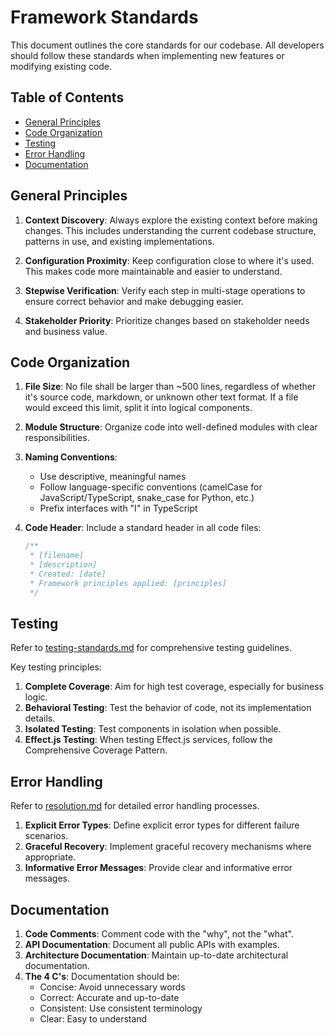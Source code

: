# Framework Standards

This document outlines the core standards for our codebase. All developers should follow these standards when implementing new features or modifying existing code.

## Table of Contents

- [General Principles](#general-principles)
- [Code Organization](#code-organization)
- [Testing](#testing)
- [Error Handling](#error-handling)
- [Documentation](#documentation)

## General Principles

1. **Context Discovery**: Always explore the existing context before making changes. This includes understanding the current codebase structure, patterns in use, and existing implementations.

2. **Configuration Proximity**: Keep configuration close to where it's used. This makes code more maintainable and easier to understand.

3. **Stepwise Verification**: Verify each step in multi-stage operations to ensure correct behavior and make debugging easier.

4. **Stakeholder Priority**: Prioritize changes based on stakeholder needs and business value.

## Code Organization

1. **File Size**: No file shall be larger than ~500 lines, regardless of whether it's source code, markdown, or unknown other text format. If a file would exceed this limit, split it into logical components.

2. **Module Structure**: Organize code into well-defined modules with clear responsibilities.

3. **Naming Conventions**:
   - Use descriptive, meaningful names
   - Follow language-specific conventions (camelCase for JavaScript/TypeScript, snake_case for Python, etc.)
   - Prefix interfaces with "I" in TypeScript

4. **Code Header**: Include a standard header in all code files:
   ```typescript
   /**
    * [filename]
    * [description]
    * Created: [date]
    * Framework principles applied: [principles]
    */
   ```

## Testing

Refer to [testing-standards.md](./testing-standards.md) for comprehensive testing guidelines.

Key testing principles:

1. **Complete Coverage**: Aim for high test coverage, especially for business logic.
2. **Behavioral Testing**: Test the behavior of code, not its implementation details.
3. **Isolated Testing**: Test components in isolation when possible.
4. **Effect.js Testing**: When testing Effect.js services, follow the Comprehensive Coverage Pattern.

## Error Handling

Refer to [resolution.md](../processes/resolution.md) for detailed error handling processes.

1. **Explicit Error Types**: Define explicit error types for different failure scenarios.
2. **Graceful Recovery**: Implement graceful recovery mechanisms where appropriate.
3. **Informative Error Messages**: Provide clear and informative error messages.

## Documentation

1. **Code Comments**: Comment code with the "why", not the "what".
2. **API Documentation**: Document all public APIs with examples.
3. **Architecture Documentation**: Maintain up-to-date architectural documentation.
4. **The 4 C's**: Documentation should be:
   - Concise: Avoid unnecessary words
   - Correct: Accurate and up-to-date
   - Consistent: Use consistent terminology
   - Clear: Easy to understand
